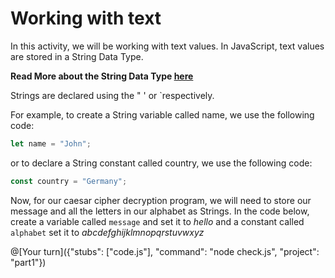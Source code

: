 # Working with text

In this activity, we will be working with text values. In JavaScript, text values are stored in a String Data Type.

**Read More about the String Data Type [here](https://developer.mozilla.org/en-US/docs/Web/JavaScript/Reference/Global_Objects/String)**

Strings are declared using the " ' or `respectively.

For example, to create a String variable called name, we use the following code:

```javascript
let name = "John";
```

or to declare a String constant called country, we use the following code:

```javascript
const country = "Germany";
```

Now, for our caesar cipher decryption program, we will need to store our message and all the letters in our alphabet as Strings. In the code below, create a variable called `message` and set it to _hello_ and a constant called `alphabet` set it to _abcdefghijklmnopqrstuvwxyz_

@[Your turn]({"stubs": ["code.js"], "command": "node check.js", "project": "part1"})
